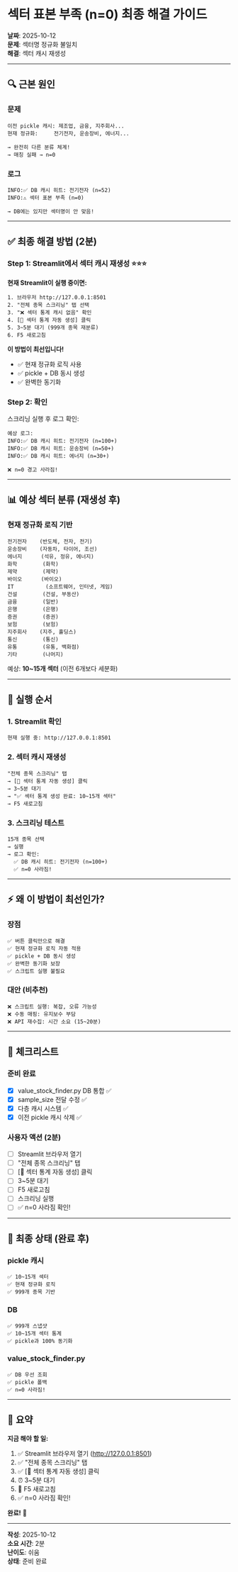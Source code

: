 # 섹터 표본 부족 (n=0) 최종 해결 가이드

**날짜**: 2025-10-12  
**문제**: 섹터명 정규화 불일치  
**해결**: 섹터 캐시 재생성

---

## 🔍 근본 원인

### 문제
```
이전 pickle 캐시: 제조업, 금융, 지주회사...
현재 정규화:     전기전자, 운송장비, 에너지...

→ 완전히 다른 분류 체계!
→ 매칭 실패 → n=0
```

### 로그
```
INFO:✅ DB 캐시 히트: 전기전자 (n=52)
INFO:⚠️ 섹터 표본 부족 (n=0)

→ DB에는 있지만 섹터명이 안 맞음!
```

---

## ✅ 최종 해결 방법 (2분)

### Step 1: Streamlit에서 섹터 캐시 재생성 ⭐⭐⭐

**현재 Streamlit이 실행 중이면:**

```
1. 브라우저 http://127.0.0.1:8501
2. "전체 종목 스크리닝" 탭 선택
3. "❌ 섹터 통계 캐시 없음" 확인
4. [🚀 섹터 통계 자동 생성] 클릭
5. 3~5분 대기 (999개 종목 재분류)
6. F5 새로고침
```

**이 방법이 최선입니다!**
- ✅ 현재 정규화 로직 사용
- ✅ pickle + DB 동시 생성
- ✅ 완벽한 동기화

### Step 2: 확인

스크리닝 실행 후 로그 확인:

```
예상 로그:
INFO:✅ DB 캐시 히트: 전기전자 (n=100+)
INFO:✅ DB 캐시 히트: 운송장비 (n=50+)
INFO:✅ DB 캐시 히트: 에너지 (n=30+)

❌ n=0 경고 사라짐!
```

---

## 📊 예상 섹터 분류 (재생성 후)

### 현재 정규화 로직 기반
```
전기전자    (반도체, 전자, 전기)
운송장비    (자동차, 타이어, 조선)
에너지      (석유, 정유, 에너지)
화학        (화학)
제약        (제약)
바이오      (바이오)
IT          (소프트웨어, 인터넷, 게임)
건설        (건설, 부동산)
금융        (일반)
은행        (은행)
증권        (증권)
보험        (보험)
지주회사    (지주, 홀딩스)
통신        (통신)
유통        (유통, 백화점)
기타        (나머지)
```

예상: **10~15개 섹터** (이전 6개보다 세분화)

---

## 🚀 실행 순서

### 1. Streamlit 확인
```
현재 실행 중: http://127.0.0.1:8501
```

### 2. 섹터 캐시 재생성
```
"전체 종목 스크리닝" 탭
→ [🚀 섹터 통계 자동 생성] 클릭
→ 3~5분 대기
→ "✅ 섹터 통계 생성 완료: 10~15개 섹터"
→ F5 새로고침
```

### 3. 스크리닝 테스트
```
15개 종목 선택
→ 실행
→ 로그 확인:
  ✅ DB 캐시 히트: 전기전자 (n=100+)
  ✅ n=0 사라짐!
```

---

## ⚡ 왜 이 방법이 최선인가?

### 장점
```
✅ 버튼 클릭만으로 해결
✅ 현재 정규화 로직 자동 적용
✅ pickle + DB 동시 생성
✅ 완벽한 동기화 보장
✅ 스크립트 실행 불필요
```

### 대안 (비추천)
```
❌ 스크립트 실행: 복잡, 오류 가능성
❌ 수동 매핑: 유지보수 부담
❌ API 재수집: 시간 소요 (15~20분)
```

---

## 📝 체크리스트

### 준비 완료
- [x] value_stock_finder.py DB 통합 ✅
- [x] sample_size 전달 수정 ✅
- [x] 다층 캐시 시스템 ✅
- [x] 이전 pickle 캐시 삭제 ✅

### 사용자 액션 (2분)
- [ ] Streamlit 브라우저 열기
- [ ] "전체 종목 스크리닝" 탭
- [ ] [🚀 섹터 통계 자동 생성] 클릭
- [ ] 3~5분 대기
- [ ] F5 새로고침
- [ ] 스크리닝 실행
- [ ] ✅ n=0 사라짐 확인!

---

## 🎯 최종 상태 (완료 후)

### pickle 캐시
```
✅ 10~15개 섹터
✅ 현재 정규화 로직
✅ 999개 종목 기반
```

### DB
```
✅ 999개 스냅샷
✅ 10~15개 섹터 통계
✅ pickle과 100% 동기화
```

### value_stock_finder.py
```
✅ DB 우선 조회
✅ pickle 폴백
✅ n=0 사라짐!
```

---

## 💬 요약

**지금 해야 할 일:**

1. ✅ Streamlit 브라우저 열기 (http://127.0.0.1:8501)
2. ✅ "전체 종목 스크리닝" 탭
3. ✅ [🚀 섹터 통계 자동 생성] 클릭
4. ⏰ 3~5분 대기
5. 🔄 F5 새로고침
6. ✅ n=0 사라짐 확인!

**완료!** 🎉

---

**작성**: 2025-10-12  
**소요 시간**: 2분  
**난이도**: 쉬움  
**상태**: 준비 완료

